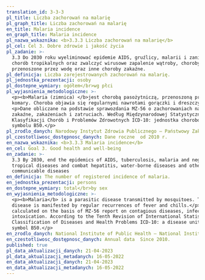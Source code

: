 ```yaml
---
translation_id: 3-3-3
pl_title: Liczba zachorowań na malarię
pl_graph_title: Liczba zachorowań na malarię
en_title: Malaria incidence
en_graph_title: Malaria incidence
pl_nazwa_wskaznika: <b>3.3.3 Liczba zachorowań na malarię</b>
pl_cel: Cel 3. Dobre zdrowie i jakość życia
pl_zadanie: >-
  3.3 Do 2030 roku wyeliminować epidemie AIDS, gruźlicy, malarii i zaniedbanych
  chorób tropikalnych oraz zwalczyć wirusowe zapalenie wątroby, choroby
  przenoszone przez wodę oraz inne choroby zakaźne.
pl_definicja: Liczba zarejestrowanych zachorowań na malarię.
pl_jednostka_prezentacji: osoby
pl_dostepne_wymiary: ogółem</br>wg płci
pl_wyjasnienia_metodologiczne: >-
  <p><b>Malaria (zimnica) </b>jest chorobą pasożytniczą, przenoszoną przez
  komary. Choroba objawia się regularnymi nawrotami gorączki i dreszczy.</p>
  <p>Dane obliczane na podstawie sprawozdania MZ-56 o zachorowaniach na choroby
  zakaźne, zakażeniach i zatruciach. Według Międzynarodowej Statystycznej
  Klasyfikacji Chorób i Problemów Zdrowotnych ICD-10: jednostka chorobowa o
  symbolu B50.</p>
pl_zrodlo_danych: Narodowy Instytut Zdrowia Publicznego – Państwowy Zakład Higieny
pl_czestotliwosc_dostępnosc_danych: Dane roczne  od 2010 r.
en_nazwa_wskaznika: <b>3.3.3 Malaria incidence</b>
en_cel: Goal 3. Good health and well-being
en_zadanie: >-
  3.3 By 2030, end the epidemics of AIDS, tuberculosis, malaria and neglected
  tropical diseases and combat hepatitis, water-borne diseases and other
  communicable diseases
en_definicja: The number of registered incidence of malaria.
en_jednostka_prezentacji: persons
en_dostepne_wymiary: total</br>by sex
en_wyjasnienia_metodologiczne: >-
  <p><b>Malaria</b> is a parasitic disease transmitted by mosquitoes. The
  disease is manifested by regular recurrences of fever and chills.</p><p> Data
  calculated on the basis of MZ-56 report on contagious diseases, infections and
  intoxication. According to the Tenth Revision of International Statistical
  Classification of Diseases and Health Problems ICD-10: a disease unit with the
  symbol B50.</p>
en_zrodlo_danych: National Institute of Public Health – National Institute of Hygiene
en_czestotliwosc_dostępnosc_danych: Annual data  Since 2010.
published: true
pl_data_aktualizacji_danych: 21-04-2023
pl_data_aktualizacji_metadanych: 16-05-2022
en_data_aktualizacji_danych: 21-04-2023
en_data_aktualizacji_metadanych: 16-05-2022
---
```


